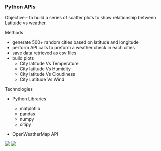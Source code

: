 
### Python APIs

Objective:- to build a series of scatter plots to show relationship between Latitude vs weather.

Methods

  - generate 500+ random cities based on latitude and longitude
  - perform API calls to preform a weather check in each cities
  - save data retrieved as csv files 
  - build plots
      - City latitude Vs Temperature
      - City latitude Vs Humidity
      - City latitude Vs Cloudiness
      - City Latitude Vs Wind

Technologies 
- Python Libraries
    - matplotlib
    - pandas
    - numpy 
    - citipy

- OpenWeatherMap API<b />
 
![](https://github.com/Emaway/Data-Analytics-Projects/blob/master/Python-APIs/Weather_images/City%20latitude%20Vs%20Humidity.png)
![](https://github.com/Emaway/Data-Analytics-Projects/blob/master/Python-APIs/Weather_images/City%20Latitude%20Vs%20Wind.png)
